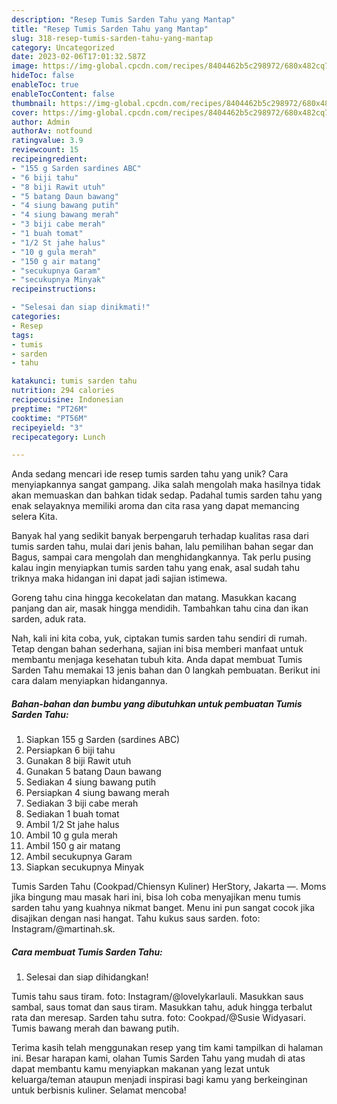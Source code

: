 ```yaml
---
description: "Resep Tumis Sarden Tahu yang Mantap"
title: "Resep Tumis Sarden Tahu yang Mantap"
slug: 318-resep-tumis-sarden-tahu-yang-mantap
category: Uncategorized
date: 2023-02-06T17:01:32.587Z
image: https://img-global.cpcdn.com/recipes/8404462b5c298972/680x482cq70/tumis-sarden-tahu-foto-resep-utama.jpg
hideToc: false
enableToc: true
enableTocContent: false
thumbnail: https://img-global.cpcdn.com/recipes/8404462b5c298972/680x482cq70/tumis-sarden-tahu-foto-resep-utama.jpg
cover: https://img-global.cpcdn.com/recipes/8404462b5c298972/680x482cq70/tumis-sarden-tahu-foto-resep-utama.jpg
author: Admin
authorAv: notfound
ratingvalue: 3.9
reviewcount: 15
recipeingredient:
- "155 g Sarden sardines ABC"
- "6 biji tahu"
- "8 biji Rawit utuh"
- "5 batang Daun bawang"
- "4 siung bawang putih"
- "4 siung bawang merah"
- "3 biji cabe merah"
- "1 buah tomat"
- "1/2 St jahe halus"
- "10 g gula merah"
- "150 g air matang"
- "secukupnya Garam"
- "secukupnya Minyak"
recipeinstructions:

- "Selesai dan siap dinikmati!"
categories:
- Resep
tags:
- tumis
- sarden
- tahu

katakunci: tumis sarden tahu 
nutrition: 294 calories
recipecuisine: Indonesian
preptime: "PT26M"
cooktime: "PT56M"
recipeyield: "3"
recipecategory: Lunch

---
```





Anda sedang mencari ide resep tumis sarden tahu yang unik? Cara menyiapkannya sangat gampang. Jika salah mengolah maka hasilnya tidak akan memuaskan dan bahkan tidak sedap. Padahal tumis sarden tahu yang enak selayaknya memiliki aroma dan cita rasa yang dapat memancing selera Kita.





Banyak hal yang sedikit banyak berpengaruh terhadap kualitas rasa dari tumis sarden tahu, mulai dari jenis bahan, lalu pemilihan bahan segar dan Bagus, sampai cara mengolah dan menghidangkannya. Tak perlu pusing kalau ingin menyiapkan tumis sarden tahu yang enak,      asal sudah tahu triknya maka hidangan ini dapat jadi sajian istimewa.














Goreng tahu cina hingga kecokelatan dan matang. Masukkan kacang panjang dan air, masak hingga mendidih. Tambahkan tahu cina dan ikan sarden, aduk rata.






Nah, kali ini kita coba, yuk, ciptakan tumis sarden tahu sendiri di rumah. Tetap dengan bahan sederhana, sajian ini bisa memberi manfaat untuk membantu menjaga kesehatan tubuh kita. Anda dapat membuat Tumis Sarden Tahu memakai 13 jenis bahan dan 0 langkah pembuatan. Berikut ini cara dalam menyiapkan hidangannya.

<!--inarticleads1-->

##### Bahan-bahan dan bumbu yang dibutuhkan untuk pembuatan Tumis Sarden Tahu:

1. Siapkan 155 g Sarden (sardines ABC)
1. Persiapkan 6 biji tahu
1. Gunakan 8 biji Rawit utuh
1. Gunakan 5 batang Daun bawang
1. Sediakan 4 siung bawang putih
1. Persiapkan 4 siung bawang merah
1. Sediakan 3 biji cabe merah
1. Sediakan 1 buah tomat
1. Ambil 1/2 St jahe halus
1. Ambil 10 g gula merah
1. Ambil 150 g air matang
1. Ambil secukupnya Garam
1. Siapkan secukupnya Minyak


Tumis Sarden Tahu (Cookpad/Chiensyn Kuliner) HerStory, Jakarta —. Moms jika bingung mau masak hari ini, bisa loh coba menyajikan menu tumis sarden tahu yang kuahnya nikmat banget. Menu ini pun sangat cocok jika disajikan dengan nasi hangat. Tahu kukus saus sarden. foto: Instagram/@martinah.sk. 

<!--inarticleads2-->

##### Cara membuat Tumis Sarden Tahu:


1. Selesai dan siap dihidangkan!

Tumis tahu saus tiram. foto: Instagram/@lovelykarlauli. Masukkan saus sambal, saus tomat dan saus tiram. Masukkan tahu, aduk hingga terbalut rata dan meresap. Sarden tahu sutra. foto: Cookpad/@Susie Widyasari. Tumis bawang merah dan bawang putih. 

Terima kasih telah menggunakan resep yang tim kami tampilkan di halaman ini. Besar harapan kami, olahan Tumis Sarden Tahu yang mudah di atas dapat membantu kamu menyiapkan makanan yang lezat untuk keluarga/teman ataupun menjadi inspirasi bagi kamu yang berkeinginan untuk berbisnis kuliner. Selamat mencoba!
